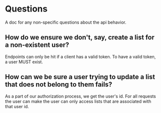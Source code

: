 # Questions

A doc for any non-specific questions about the api behavior.


## How do we ensure we don't, say, create a list for a non-existent user?
Endpoints can only be hit if a client has a valid token. To have a valid token, a user MUST exist.

## How can we be sure a user trying to update a list that does not belong to them fails? 
As a part of our authorization process, we get the user's id. For all requests the user can make
the user can only access lists that are associated with that user id.
